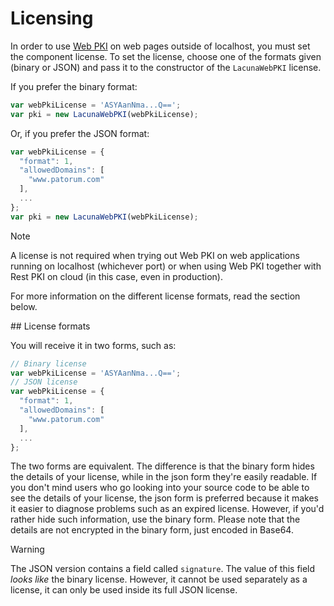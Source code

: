 ﻿# Licensing

In order to use [Web PKI](index.md) on web pages outside of localhost, you must set the component license. To set the license,
choose one of the formats given (binary or JSON) and pass it to the constructor of the `LacunaWebPKI` license.

If you prefer the binary format:

```javascript
var webPkiLicense = 'ASYAanNma...Q==';
var pki = new LacunaWebPKI(webPkiLicense);
```

Or, if you prefer the JSON format:

```javascript
var webPkiLicense = {
  "format": 1,
  "allowedDomains": [
    "www.patorum.com"
  ],
  ...
};
var pki = new LacunaWebPKI(webPkiLicense);
```

> [!NOTE]
> A license is not required when trying out Web PKI on web applications running on localhost (whichever port)
> or when using Web PKI together with Rest PKI on cloud (in this case, even in production).

For more information on the different license formats, read the section below.

<a name="formats" />
## License formats

You will receive it in two forms, such as:

```javascript
// Binary license
var webPkiLicense = 'ASYAanNma...Q==';
// JSON license
var webPkiLicense = {
  "format": 1,
  "allowedDomains": [
    "www.patorum.com"
  ],
  ...
};
```

The two forms are equivalent. The difference is that the binary form hides the details of your license, while in the json form they're easily readable.
If you don't mind users who go looking into your source code to be able to see the details of your license, the json form is preferred because it makes
it easier to diagnose problems such as an expired license. However, if you'd rather hide such information, use the binary form. Please note that the
details are not encrypted in the binary form, just encoded in Base64.

> [!WARNING]
> The JSON version contains a field called `signature`. The value of this field *looks like* the binary license. However, it cannot be
> used separately as a license, it can only be used inside its full JSON license.
